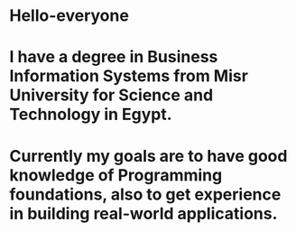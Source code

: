 # Hello-everyone
# I have a degree in Business Information Systems from Misr University for Science and Technology in Egypt.
# Currently my goals are to have good knowledge of Programming foundations, also to get experience in building real-world applications.
